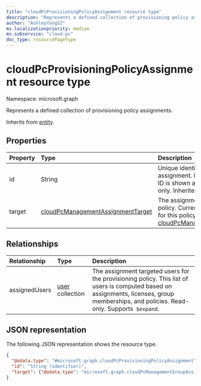 ```yaml
---
title: "cloudPcProvisioningPolicyAssignment resource type"
description: "Represents a defined collection of provisioning policy assignments."
author: "AshleyYangSZ"
ms.localizationpriority: medium
ms.subservice: "cloud-pc"
doc_type: resourcePageType
---
```


# cloudPcProvisioningPolicyAssignment resource type

Namespace: microsoft.graph

Represents a defined collection of provisioning policy assignments.

Inherits from [entity](../resources/entity.md).

## Properties

|Property|Type|Description|
|:---|:---|:---|
|id|String|Unique identifier for the provisioning policy assignment. If **target** is a user group, then the ID is shown as `{policyId_groupId}`. Read-only. Inherited from [entity](../resources/entity.md).|
|target|[cloudPcManagementAssignmentTarget](../resources/cloudpcmanagementassignmenttarget.md)|The assignment target for the provisioning policy. Currently, the only target supported for this policy is a user group. For details, see [cloudPcManagementGroupAssignmentTarget](cloudpcmanagementgroupassignmenttarget.md). |

## Relationships

|Relationship|Type|Description|
|:---|:---|:---|
|assignedUsers|[user](../resources/user.md) collection|The assignment targeted users for the provisioning policy. This list of users is computed based on assignments, licenses, group memberships, and policies. Read-only. Supports` $expand`.|

## JSON representation

The following JSON representation shows the resource type.
<!-- {
  "blockType": "resource",
  "keyProperty": "id",
  "@odata.type": "microsoft.graph.cloudPcProvisioningPolicyAssignment",
  "baseType": "microsoft.graph.entity",
  "openType": false
}
-->

``` json
{
  "@odata.type": "#microsoft.graph.cloudPcProvisioningPolicyAssignment",
  "id": "String (identifier)",
  "target": {"@odata.type": "microsoft.graph.cloudPcManagementGroupAssignmentTarget"}
}
```

